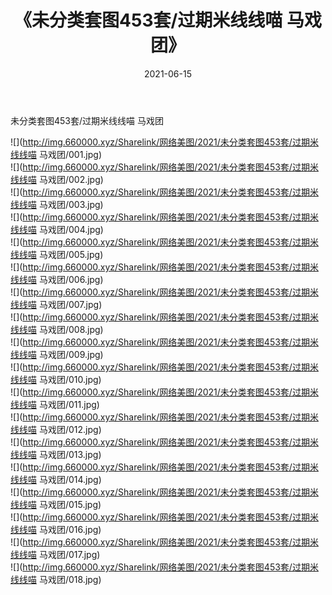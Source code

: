 ﻿---
layout: post
title:  《未分类套图453套/过期米线线喵 马戏团》
date:   2021-06-15
img: http://img.660000.xyz/Sharelink/网络美图/2021/未分类套图453套/过期米线线喵 马戏团/000.jpg
categories: [美女, 清纯, 唯美]
---

未分类套图453套/过期米线线喵 马戏团

 ![](http://img.660000.xyz/Sharelink/网络美图/2021/未分类套图453套/过期米线线喵 马戏团/001.jpg) <br>![](http://img.660000.xyz/Sharelink/网络美图/2021/未分类套图453套/过期米线线喵 马戏团/002.jpg) <br>![](http://img.660000.xyz/Sharelink/网络美图/2021/未分类套图453套/过期米线线喵 马戏团/003.jpg) <br>![](http://img.660000.xyz/Sharelink/网络美图/2021/未分类套图453套/过期米线线喵 马戏团/004.jpg) <br>![](http://img.660000.xyz/Sharelink/网络美图/2021/未分类套图453套/过期米线线喵 马戏团/005.jpg) <br>![](http://img.660000.xyz/Sharelink/网络美图/2021/未分类套图453套/过期米线线喵 马戏团/006.jpg) <br>![](http://img.660000.xyz/Sharelink/网络美图/2021/未分类套图453套/过期米线线喵 马戏团/007.jpg) <br>![](http://img.660000.xyz/Sharelink/网络美图/2021/未分类套图453套/过期米线线喵 马戏团/008.jpg) <br>![](http://img.660000.xyz/Sharelink/网络美图/2021/未分类套图453套/过期米线线喵 马戏团/009.jpg) <br>![](http://img.660000.xyz/Sharelink/网络美图/2021/未分类套图453套/过期米线线喵 马戏团/010.jpg) <br>![](http://img.660000.xyz/Sharelink/网络美图/2021/未分类套图453套/过期米线线喵 马戏团/011.jpg) <br>![](http://img.660000.xyz/Sharelink/网络美图/2021/未分类套图453套/过期米线线喵 马戏团/012.jpg) <br>![](http://img.660000.xyz/Sharelink/网络美图/2021/未分类套图453套/过期米线线喵 马戏团/013.jpg) <br>![](http://img.660000.xyz/Sharelink/网络美图/2021/未分类套图453套/过期米线线喵 马戏团/014.jpg) <br>![](http://img.660000.xyz/Sharelink/网络美图/2021/未分类套图453套/过期米线线喵 马戏团/015.jpg) <br>![](http://img.660000.xyz/Sharelink/网络美图/2021/未分类套图453套/过期米线线喵 马戏团/016.jpg) <br>![](http://img.660000.xyz/Sharelink/网络美图/2021/未分类套图453套/过期米线线喵 马戏团/017.jpg) <br>![](http://img.660000.xyz/Sharelink/网络美图/2021/未分类套图453套/过期米线线喵 马戏团/018.jpg) <br>